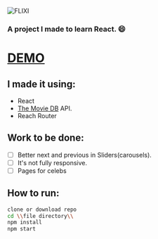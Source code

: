 ![FLIXI](https://github.com/eclairsp/flix-react/blob/master/src/FLIX.svg)

### A project I made to learn React. :smile:

# [DEMO](https://flixi.netlify.com/)

## I made it using: 
- React
- [The Movie DB](https://www.themoviedb.org/) API.
- Reach Router 

## Work to be done: 
- [ ] Better next and previous in Sliders(carousels).
- [ ] It's not fully responsive. 
- [ ] Pages for celebs

## How to run:
```sh
clone or download repo
cd \\file directory\\
npm install
npm start
```